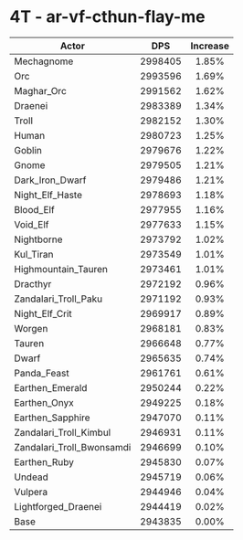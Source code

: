 # 4T - ar-vf-cthun-flay-me
| Actor | DPS | Increase |
|---|:---:|:---:|
|Mechagnome|2998405|1.85%|
|Orc|2993596|1.69%|
|Maghar_Orc|2991562|1.62%|
|Draenei|2983389|1.34%|
|Troll|2982152|1.30%|
|Human|2980723|1.25%|
|Goblin|2979676|1.22%|
|Gnome|2979505|1.21%|
|Dark_Iron_Dwarf|2979486|1.21%|
|Night_Elf_Haste|2978693|1.18%|
|Blood_Elf|2977955|1.16%|
|Void_Elf|2977633|1.15%|
|Nightborne|2973792|1.02%|
|Kul_Tiran|2973549|1.01%|
|Highmountain_Tauren|2973461|1.01%|
|Dracthyr|2972192|0.96%|
|Zandalari_Troll_Paku|2971192|0.93%|
|Night_Elf_Crit|2969917|0.89%|
|Worgen|2968181|0.83%|
|Tauren|2966648|0.77%|
|Dwarf|2965635|0.74%|
|Panda_Feast|2961761|0.61%|
|Earthen_Emerald|2950244|0.22%|
|Earthen_Onyx|2949225|0.18%|
|Earthen_Sapphire|2947070|0.11%|
|Zandalari_Troll_Kimbul|2946931|0.11%|
|Zandalari_Troll_Bwonsamdi|2946699|0.10%|
|Earthen_Ruby|2945830|0.07%|
|Undead|2945719|0.06%|
|Vulpera|2944946|0.04%|
|Lightforged_Draenei|2944419|0.02%|
|Base|2943835|0.00%|
